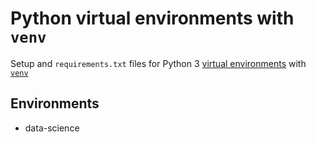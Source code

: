 # Python virtual environments with `venv`

Setup and `requirements.txt` files for Python 3 [virtual environments](https://packaging.python.org/tutorials/installing-packages/#creating-virtual-environments) with [`venv`](https://docs.python.org/3/library/venv.html)

## Environments

- data-science
